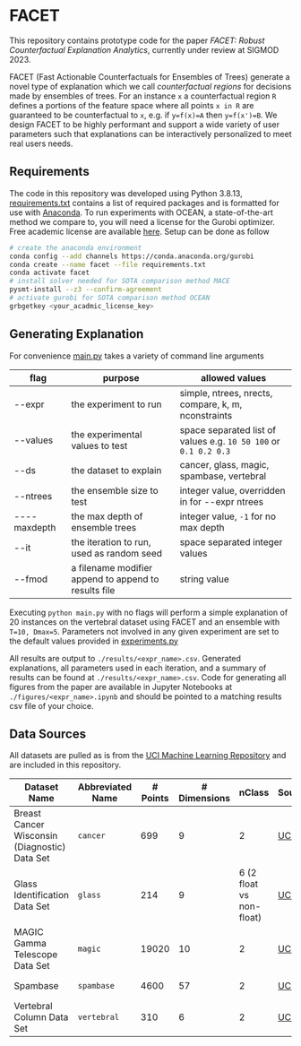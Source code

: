 # FACET

This repository contains prototype code for the paper *FACET: Robust Counterfactual Explanation Analytics*, currently under review at SIGMOD 2023.

FACET (Fast Actionable Counterfactuals for Ensembles of Trees) generate a novel type of explanation which we call *counterfactual regions* for decisions made by ensembles of trees. For an instance `x` a counterfactual region `R` defines a portions of the feature space where all points `x in R` are guaranteed to be counterfactual to `x`, e.g. if `y=f(x)=A` then `y=f(x')=B`. We design FACET to be highly performant and support a wide variety of user parameters such that explanations can be interactively personalized to meet real users needs.

## Requirements

The code in this repository was developed using Python 3.8.13, [requirements.txt](./requirements.txt) contains a list of required packages and is formatted for use with [Anaconda](https://www.anaconda.com/). To run experiments with OCEAN, a state-of-the-art method we compare to, you will need a license for the Gurobi optimizer. Free academic license are available [here](https://www.gurobi.com/academia/academic-program-and-licenses/). Setup can be done as follow

```bash
# create the anaconda environment
conda config --add channels https://conda.anaconda.org/gurobi
conda create --name facet --file requirements.txt
conda activate facet
# install solver needed for SOTA comparison method MACE
pysmt-install --z3 --confirm-agreement
# activate gurobi for SOTA comparison method OCEAN
grbgetkey <your_acadmic_license_key>
```

## Generating Explanation

For convenience [main.py](./main.py) takes a variety of command line arguments

| flag         | purpose                                              | allowed values                                                   |
| ------------ | ---------------------------------------------------- | ---------------------------------------------------------------- |
| --expr       | the experiment to run                                | simple, ntrees, nrects, compare, k, m, nconstraints              |
| --values     | the experimental values to test                      | space separated list of values e.g. `10 50 100` or `0.1 0.2 0.3` |
| --ds         | the dataset to explain                               | cancer, glass, magic, spambase, vertebral                        |
| --ntrees     | the ensemble size to test                            | integer value, overridden in for --expr ntrees                   |
| ----maxdepth | the max depth of ensemble trees                      | integer value, `-1` for no max depth                             |
| --it         | the iteration to run, used as random seed            | space separated integer values                                   |
| --fmod       | a filename modifier append to append to results file | string value                                                     |

Executing `python main.py` with no flags will perform a simple explanation of 20 instances on the vertebral dataset using FACET and an ensemble with `T=10, Dmax=5`. Parameters not involved in any given experiment are set to the default values provided in [experiments.py](./experiments/experiments.py)

All results are output to `./results/<expr_name>.csv`. Generated explanations, all parameters used in each iteration, and a summary of results can be found at `./results/<expr_name>.csv`. Code for generating all figures from the paper are available in Jupyter Notebooks at `./figures/<expr_name>.ipynb` and should be pointed to a matching results csv file of your choice.
## Data Sources

All datasets are pulled as is from the [UCI Machine Learning Repository](https://archive.ics.uci.edu/ml/index.php) and are included in this repository.

| Dataset Name                                  | Abbreviated Name | # Points | # Dimensions | nClass                   | Source                                                                                  | Features      |
| --------------------------------------------- | ---------------- | -------- | ------------ | ------------------------ | --------------------------------------------------------------------------------------- | ------------- |
| Breast Cancer Wisconsin (Diagnostic) Data Set | `cancer`         | 699      | 9            | 2                        | [UCI](https://archive.ics.uci.edu/ml/datasets/Breast+Cancer+Wisconsin+%28Diagnostic%29) | real          |
| Glass Identification Data Set                 | `glass`          | 214      | 9            | 6 (2 float vs non-float) | [UCI](https://archive.ics.uci.edu/ml/datasets/Glass+Identification)                     | real          |
| MAGIC Gamma Telescope Data Set                | `magic`          | 19020    | 10           | 2                        | [UCI](https://archive.ics.uci.edu/ml/datasets/MAGIC+Gamma+Telescope)                    | real          |
| Spambase                                      | `spambase`       | 4600     | 57           | 2                        | [UCI](https://archive.ics.uci.edu/ml/datasets/Spambase)                                 | real, integer |
| Vertebral Column Data Set                     | `vertebral`      | 310      | 6            | 2                        | [UCI](https://archive.ics.uci.edu/ml/datasets/vertebral+column)                         | real          |
